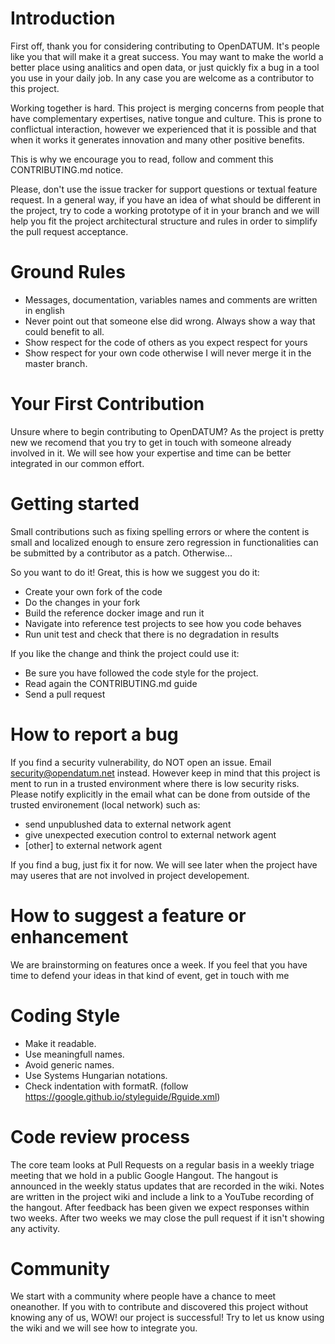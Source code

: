 # Introduction
First off, thank you for considering contributing to OpenDATUM. It's people like you that will make it a great success.
You may want to make the world a better place using analitics and open data, or just quickly fix a bug in a tool you use in your daily job.
In any case you are welcome as a contributor to this project.

Working together is hard. This project is merging concerns from people that have complementary expertises, native tongue and culture.
This is prone to conflictual interaction, however we experienced that it is possible and that when it works 
it generates innovation and many other positive benefits. 

This is why we encourage you to read, follow and comment this CONTRIBUTING.md notice.

Please, don't use the issue tracker for support questions or textual feature request.
In a general way, if you have an idea of what should be different in the project, try to code a working prototype of it in your branch and
we will help you fit the project architectural structure and rules in order to simplify the pull request acceptance.

# Ground Rules
- Messages, documentation, variables names and comments are written in english
- Never point out that someone else did wrong. Always show a way that could benefit to all.
- Show respect for the code of others as you expect respect for yours
- Show respect for your own code otherwise I will never merge it in the master branch.

# Your First Contribution
Unsure where to begin contributing to OpenDATUM? As the project is pretty new we recomend that you try to get in touch with
someone already involved in it. We will see how your expertise and time can be better integrated in our common effort.

# Getting started
Small contributions such as fixing spelling errors or where the content is small and localized enough to ensure zero regression 
in functionalities can be submitted by a contributor as a patch. Otherwise...

So you want to do it! Great, this is how we suggest you do it:

 - Create your own fork of the code
 - Do the changes in your fork
 - Build the reference docker image and run it
 - Navigate into reference test projects to see how you code behaves
 - Run unit test and check that there is no degradation in results
 
If you like the change and think the project could use it:
 - Be sure you have followed the code style for the project.
 - Read again the CONTRIBUTING.md guide
 - Send a pull request

# How to report a bug
If you find a security vulnerability, do NOT open an issue. Email security@opendatum.net instead. 
However keep in mind that this project is ment to run in a trusted environment where there is low security risks. 
Please notify explicitly in the email what can be done from outside of the trusted environement (local network) such as:
- send unpublushed data to external network agent
- give unexpected execution control to external network agent
- [other] to external network agent

If you find a bug, just fix it for now. We will see later when the project have may useres that are not involved in project developement.

# How to suggest a feature or enhancement
We are brainstorming on features once a week. If you feel that you have time to defend your ideas in that kind of event, get in touch with me 

# Coding Style
- Make it readable. 
- Use meaningfull names. 
- Avoid generic names. 
- Use Systems Hungarian notations. 
- Check indentation with formatR. (follow https://google.github.io/styleguide/Rguide.xml)

# Code review process
The core team looks at Pull Requests on a regular basis in a weekly triage meeting that we hold in a public Google Hangout.
The hangout is announced in the weekly status updates that are recorded in the wiki. 
Notes are written in the project wiki and include a link to a YouTube recording of the hangout. 
After feedback has been given we expect responses within two weeks. 
After two weeks we may close the pull request if it isn't showing any activity.

# Community
We start with a community where people have a chance to meet oneanother.
If you with to contribute and discovered this project without knowing any of us, WOW! our project is successful! Try to let us know using the wiki and we will see how to integrate you.
